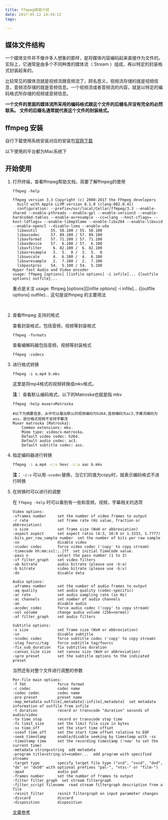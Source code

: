 ```yaml
---
title: ffmpeg简易介绍
date: 2017-05-22 14:34:12
tags: 

---
```


## 媒体文件结构

一个媒体文件并不像许多人想象的那样，是将媒体内容编码起来直接作为文件的。实际上，它通常是由多个不同种类的媒体流（ Stream ）组成，再以特定的封装格式封装起来的。

比较常见的媒体流就是视频流跟音频流了，顾名思义，视频流存储的就是视频信息，音频流存储的就是音频信息。一个视频流或者音频流的内容，就是以特定的编码格式所存储的视频或音频信息。

**一个文件的里面的媒体流所采用的编码格式跟这个文件的后缀名并没有完全的必然联系。** **文件的后缀名通常就代表这个文件的封装格式。**

## ffmpeg 安装

自行下载使用系统安装对应的安装包[官网下载](https://ffmpeg.org/download.html)

以下使用的平台都为Mac系统下

<!-- more -->

## 开始使用

1. 打开终端，查看ffmpeg帮助文档，简要了解ffmpeg的使用

   ```ssh
   ffmpeg -help
   ```

   ```ssh
   ffmpeg version 3.3 Copyright (c) 2000-2017 the FFmpeg developers
     built with Apple LLVM version 8.1.0 (clang-802.0.41)
     configuration: --prefix=/usr/local/Cellar/ffmpeg/3.3 --enable-shared --enable-pthreads --enable-gpl --enable-version3 --enable-hardcoded-tables --enable-avresample --cc=clang --host-cflags= --host-ldflags= --enable-libmp3lame --enable-libx264 --enable-libxvid --enable-opencl --disable-lzma --enable-vda
     libavutil      55. 58.100 / 55. 58.100
     libavcodec     57. 89.100 / 57. 89.100
     libavformat    57. 71.100 / 57. 71.100
     libavdevice    57.  6.100 / 57.  6.100
     libavfilter     6. 82.100 /  6. 82.100
     libavresample   3.  5.  0 /  3.  5.  0
     libswscale      4.  6.100 /  4.  6.100
     libswresample   2.  7.100 /  2.  7.100
     libpostproc    54.  5.100 / 54.  5.100
   Hyper fast Audio and Video encoder
   usage: ffmpeg [options] [[infile options] -i infile]... {[outfile options] outfile}...
   ```

   重点是关注 usage: ffmpeg [options][[infile options] -i infile]... {[outfile options] outfile}… 这句是说ffmpeg 的主要用法

   ​

2. 查看ffmpeg 支持的格式

   查看封装格式，包括音频，视频等封装格式

   ```ssh
   ffmpeg -formats
   ```

   查看编解码器包括音频，视频等封装格式

   ```ssh
   ffmpeg -codecs
   ```

3. 进行格式转换

   ```ssh
   ffmpeg -i a.mp4 b.mkv
   ```

   这里是将mp4格式的视频转换成mkv格式。

   **注：** 查看默认编码格式，以下的Matroska也就是指 mkv

   ```code
   ffmpeg -help muxer=Matroska

   #以下为摘要信息，从中可以看出默认的视频编码为h264,音频编码为ac3,字幕流编码为ass，部分格式视频不支持字幕流
   Muxer matroska [Matroska]:
       Common extensions: mkv.
       Mime type: video/x-matroska.
       Default video codec: h264.
       Default audio codec: ac3.
       Default subtitle codec: ass.
   ```

4. 指定编码器进行转换

   ```sh
   ffmpeg -i a.mp4 -c:v hevc -c:a aac b.mkv
   ```

   **注：** `-c:v` 可以用`-vcodec`替换，当它们的值为copy时，就表示编码格式不进行转换

5. 在转换时可以进行的调整

   在 `ffmpeg -help` 时可以看到有一些和音频，视频，字幕相关的选项

   ```ssh
   Video options:
   -vframes number     set the number of video frames to output
   -r rate             set frame rate (Hz value, fraction or abbreviation)
   -s size             set frame size (WxH or abbreviation)
   -aspect aspect      set aspect ratio (4:3, 16:9 or 1.3333, 1.7777)
   -bits_per_raw_sample number  set the number of bits per raw sample
   -vn                 disable video
   -vcodec codec       force video codec ('copy' to copy stream)
   -timecode hh:mm:ss[:;.]ff  set initial TimeCode value.
   -pass n             select the pass number (1 to 3)
   -vf filter_graph    set video filters
   -ab bitrate         audio bitrate (please use -b:a)
   -b bitrate          video bitrate (please use -b:v)
   -dn                 disable data

   Audio options:
   -aframes number     set the number of audio frames to output
   -aq quality         set audio quality (codec-specific)
   -ar rate            set audio sampling rate (in Hz)
   -ac channels        set number of audio channels
   -an                 disable audio
   -acodec codec       force audio codec ('copy' to copy stream)
   -vol volume         change audio volume (256=normal)
   -af filter_graph    set audio filters

   Subtitle options:
   -s size             set frame size (WxH or abbreviation)
   -sn                 disable subtitle
   -scodec codec       force subtitle codec ('copy' to copy stream)
   -stag fourcc/tag    force subtitle tag/fourcc
   -fix_sub_duration   fix subtitles duration
   -canvas_size size   set canvas size (WxH or abbreviation)
   -spre preset        set the subtitle options to the indicated preset
   ```

   当然还有对整个文件进行调整的参数

   ```ssh
   Per-file main options:
   -f fmt              force format
   -c codec            codec name
   -codec codec        codec name
   -pre preset         preset name
   -map_metadata outfile[,metadata]:infile[,metadata]  set metadata information of outfile from infile
   -t duration         record or transcode "duration" seconds of audio/video
   -to time_stop       record or transcode stop time
   -fs limit_size      set the limit file size in bytes
   -ss time_off        set the start time offset
   -sseof time_off     set the start time offset relative to EOF
   -seek_timestamp     enable/disable seeking by timestamp with -ss
   -timestamp time     set the recording timestamp ('now' to set the current time)
   -metadata string=string  add metadata
   -program title=string:st=number...  add program with specified streams
   -target type        specify target file type ("vcd", "svcd", "dvd", "dv" or "dv50" with optional prefixes "pal-", "ntsc-" or "film-")
   -apad               audio pad
   -frames number      set the number of frames to output
   -filter filter_graph  set stream filtergraph
   -filter_script filename  read stream filtergraph description from a file
   -reinit_filter      reinit filtergraph on input parameter changes
   -discard            discard
   -disposition        disposition
   ```

   [文章参考](https://github.com/FiveYellowMice/how-to-convert-videos-with-ffmpeg-zh) 

   ​


